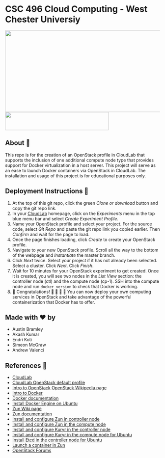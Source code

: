 # CSC 496 Cloud Computing - West Chester Universiy

<img src="https://github.com/ab922530/496-cloud-project/blob/master/images/openstack-docker.png" width="519" height="266"><img src="https://github.com/ab922530/496-cloud-project/blob/master/images/cloudlab-image.png" width="337" height="59">

## About :whale:
This repo is for the creation of an OpenStack profile in CloudLab that supports the inclusion of one additional compute node type that provides support for Docker virtualization in a host server.
This project will serve as an ease to launch Docker containers via OpenStack in CloudLab.
The installation and usage of this project is for educational purposes only.

## Deployment Instructions :hammer:
1. At the top of this git repo, click the green *Clone or download* button and copy the git repo link.
2. In your [CloudLab](https://www.cloudlab.us/) homepage, click on the *Experiments* menu in the top blue menu bar and select *Create Experiment Profile*.
3. Name your OpenStack profile and select your project. For the source code, select *Git Repo* and paste the git repo link you copied earlier. Then *Confirm* and wait for the page to load.
4. Once the page finishes loading, click *Create* to create your OpenStack profile.
5. Navigate to your new OpenStack profile. Scroll all the way to the bottom of the webpage and *Instantiate* the master branch.
6. Click *Next* twice. Select your project if it has not already been selected. Select a cluster. Click *Next*. Click *Finish*.
7. Wait for 10 minutes for your OpenStack experiment to get created. Once it is created, you will see two nodes in the *List View* section: the controller node (ctl) and the compute node (cp-1). SSH into the compute node and run `docker version` to check that Docker is working.
8. :tada: Congratulations! :tada: :clap: :clap: :clap: You can now deploy your own computing services in OpenStack and take advantage of the powerful containerization that Docker has to offer.

## Made with :heart: by
- Austin Bramley
- Akash Kumar
- Endri Koti
- Simeon McGraw
- Andrew Valenci

## References :page_with_curl:
- [CloudLab](https://www.cloudlab.us)
- [CloudLab OpenStack default profile](https://gitlab.flux.utah.edu/johnsond/openstack-build-ubuntu)
- [Intro to OpenStack](https://www.openstack.org/software/)
[OpenStack Wikipedia page](https://en.wikipedia.org/wiki/OpenStack)
- [Intro to Docker](https://docs.docker.com/get-started/)
- [Docker documentation](https://docs.docker.com/get-docker/)
- [Install Docker Engine on Ubuntu](https://docs.docker.com/engine/install/ubuntu/)
- [Zun Wiki page](https://wiki.openstack.org/wiki/Zun)
- [Zun documentation](https://docs.openstack.org/zun/latest/)
- [Install and configure Zun in controller node](https://docs.openstack.org/zun/latest/install/controller-install.html)
- [Install and configure Zun in the compute node](https://docs.openstack.org/zun/latest/install/compute-install.html)
- [Install and configure Kuryr in the controller node](https://docs.openstack.org/kuryr-libnetwork/latest/install/controller-install.html)
- [Install and configure Kuryr in the compute node for Ubuntu](https://docs.openstack.org/kuryr-libnetwork/latest/install/compute-install-ubuntu.html)
- [Install Etcd in the controller node for Ubuntu](https://docs.openstack.org/install-guide/environment-etcd-ubuntu.html)
- [Launch a container in Zun](https://docs.openstack.org/zun/latest/install/launch-container.html)
- [OpenStack Forums](https://ask.openstack.org/)
